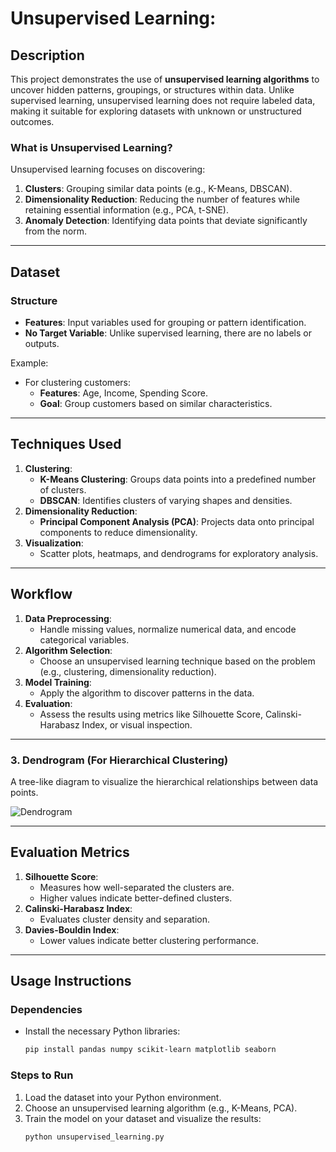 # **Unsupervised Learning:**

## **Description**
This project demonstrates the use of **unsupervised learning algorithms** to uncover hidden patterns, groupings, or structures within data. Unlike supervised learning, unsupervised learning does not require labeled data, making it suitable for exploring datasets with unknown or unstructured outcomes.

### **What is Unsupervised Learning?**
Unsupervised learning focuses on discovering:
1. **Clusters**: Grouping similar data points (e.g., K-Means, DBSCAN).
2. **Dimensionality Reduction**: Reducing the number of features while retaining essential information (e.g., PCA, t-SNE).
3. **Anomaly Detection**: Identifying data points that deviate significantly from the norm.



---

## **Dataset**
### **Structure**
- **Features**: Input variables used for grouping or pattern identification.
- **No Target Variable**: Unlike supervised learning, there are no labels or outputs.

Example:
- For clustering customers:
  - **Features**: Age, Income, Spending Score.
  - **Goal**: Group customers based on similar characteristics.

---

## **Techniques Used**
1. **Clustering**:
   - **K-Means Clustering**: Groups data points into a predefined number of clusters.
   - **DBSCAN**: Identifies clusters of varying shapes and densities.
2. **Dimensionality Reduction**:
   - **Principal Component Analysis (PCA)**: Projects data onto principal components to reduce dimensionality.
3. **Visualization**:
   - Scatter plots, heatmaps, and dendrograms for exploratory analysis.

---

## **Workflow**
1. **Data Preprocessing**:
   - Handle missing values, normalize numerical data, and encode categorical variables.
2. **Algorithm Selection**:
   - Choose an unsupervised learning technique based on the problem (e.g., clustering, dimensionality reduction).
3. **Model Training**:
   - Apply the algorithm to discover patterns in the data.
4. **Evaluation**:
   - Assess the results using metrics like Silhouette Score, Calinski-Harabasz Index, or visual inspection.


---

### **3. Dendrogram (For Hierarchical Clustering)**
A tree-like diagram to visualize the hierarchical relationships between data points.

![Dendrogram](https://upload.wikimedia.org/wikipedia/commons/thumb/9/9e/Dendrogram.svg/512px-Dendrogram.svg.png)

---

## **Evaluation Metrics**
1. **Silhouette Score**:
   - Measures how well-separated the clusters are.
   - Higher values indicate better-defined clusters.
2. **Calinski-Harabasz Index**:
   - Evaluates cluster density and separation.
3. **Davies-Bouldin Index**:
   - Lower values indicate better clustering performance.

---

## **Usage Instructions**
### **Dependencies**
- Install the necessary Python libraries:
   ```bash
   pip install pandas numpy scikit-learn matplotlib seaborn
   ```

### **Steps to Run**
1. Load the dataset into your Python environment.
2. Choose an unsupervised learning algorithm (e.g., K-Means, PCA).
3. Train the model on your dataset and visualize the results:
   ```bash
   python unsupervised_learning.py
   ```


